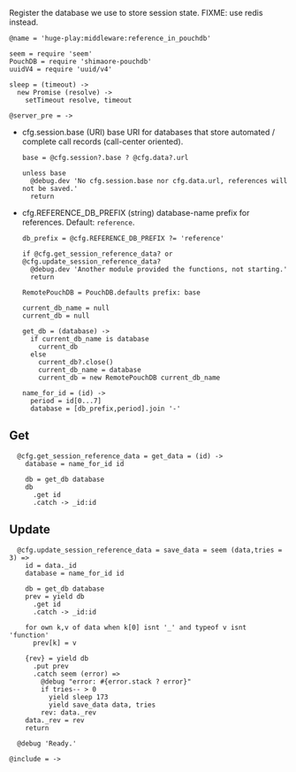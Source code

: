 Register the database we use to store session state.
FIXME: use redis instead.

    @name = 'huge-play:middleware:reference_in_pouchdb'

    seem = require 'seem'
    PouchDB = require 'shimaore-pouchdb'
    uuidV4 = require 'uuid/v4'

    sleep = (timeout) ->
      new Promise (resolve) ->
        setTimeout resolve, timeout

    @server_pre = ->

* cfg.session.base (URI) base URI for databases that store automated / complete call records (call-center oriented).

      base = @cfg.session?.base ? @cfg.data?.url

      unless base
        @debug.dev 'No cfg.session.base nor cfg.data.url, references will not be saved.'
        return

* cfg.REFERENCE_DB_PREFIX (string) database-name prefix for references. Default: `reference`.

      db_prefix = @cfg.REFERENCE_DB_PREFIX ?= 'reference'

      if @cfg.get_session_reference_data? or @cfg.update_session_reference_data?
        @debug.dev 'Another module provided the functions, not starting.'
        return

      RemotePouchDB = PouchDB.defaults prefix: base

      current_db_name = null
      current_db = null

      get_db = (database) ->
        if current_db_name is database
          current_db
        else
          current_db?.close()
          current_db_name = database
          current_db = new RemotePouchDB current_db_name

      name_for_id = (id) ->
        period = id[0...7]
        database = [db_prefix,period].join '-'

Get
---

      @cfg.get_session_reference_data = get_data = (id) ->
        database = name_for_id id

        db = get_db database
        db
          .get id
          .catch -> _id:id

Update
------

      @cfg.update_session_reference_data = save_data = seem (data,tries = 3) =>
        id = data._id
        database = name_for_id id

        db = get_db database
        prev = yield db
          .get id
          .catch -> _id:id

        for own k,v of data when k[0] isnt '_' and typeof v isnt 'function'
          prev[k] = v

        {rev} = yield db
          .put prev
          .catch seem (error) =>
            @debug "error: #{error.stack ? error}"
            if tries-- > 0
              yield sleep 173
              yield save_data data, tries
            rev: data._rev
        data._rev = rev
        return

      @debug 'Ready.'

    @include = ->
